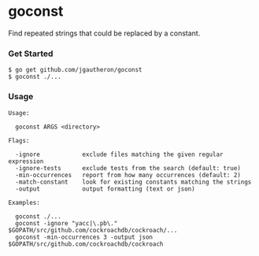 # goconst

Find repeated strings that could be replaced by a constant.

### Get Started

    $ go get github.com/jgautheron/goconst
    $ goconst ./...

### Usage

```
Usage:

  goconst ARGS <directory>

Flags:

  -ignore            exclude files matching the given regular expression
  -ignore-tests      exclude tests from the search (default: true)
  -min-occurrences   report from how many occurrences (default: 2)
  -match-constant    look for existing constants matching the strings
  -output            output formatting (text or json)

Examples:

  goconst ./...
  goconst -ignore "yacc|\.pb\." $GOPATH/src/github.com/cockroachdb/cockroach/...
  goconst -min-occurrences 3 -output json $GOPATH/src/github.com/cockroachdb/cockroach
```
